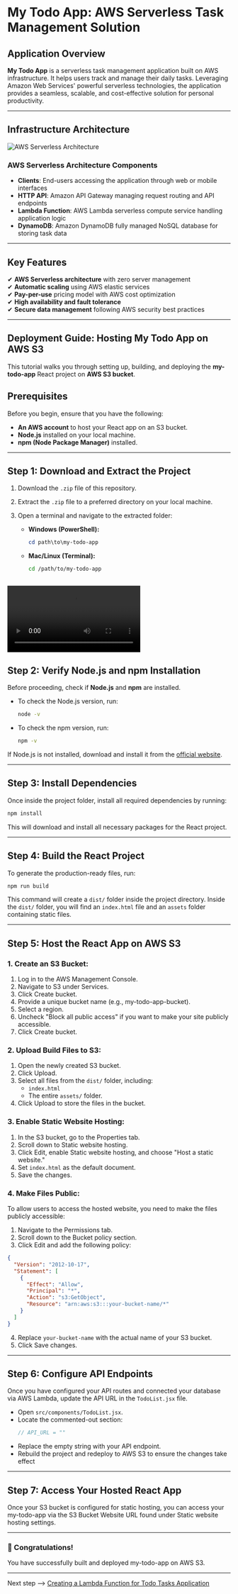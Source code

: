 # My Todo App: AWS Serverless Task Management Solution  

## **Application Overview**  

**My Todo App** is a serverless task management application built on AWS infrastructure. It helps users track and manage their daily tasks. Leveraging Amazon Web Services' powerful serverless technologies, the application provides a seamless, scalable, and cost-effective solution for personal productivity.  

---

## **Infrastructure Architecture**  

![AWS Serverless Architecture](ddb-crud.png)  

### **AWS Serverless Architecture Components**  

- **Clients**: End-users accessing the application through web or mobile interfaces  
- **HTTP API**: Amazon API Gateway managing request routing and API endpoints  
- **Lambda Function**: AWS Lambda serverless compute service handling application logic  
- **DynamoDB**: Amazon DynamoDB fully managed NoSQL database for storing task data  

---

## **Key Features**  

✔ **AWS Serverless architecture** with zero server management  
✔ **Automatic scaling** using AWS elastic services  
✔ **Pay-per-use** pricing model with AWS cost optimization  
✔ **High availability and fault tolerance**  
✔ **Secure data management** following AWS security best practices  

---

## **Deployment Guide: Hosting My Todo App on AWS S3**  

This tutorial walks you through setting up, building, and deploying the **my-todo-app** React project on **AWS S3 bucket**.  

## Prerequisites

Before you begin, ensure that you have the following:  
- **An AWS account** to host your React app on an S3 bucket.  
- **Node.js** installed on your local machine.  
- **npm (Node Package Manager)** installed.  

---

## Step 1: Download and Extract the Project

1. Download the `.zip` file of this repository.  
2. Extract the `.zip` file to a preferred directory on your local machine.  
3. Open a terminal and navigate to the extracted folder:

   - **Windows (PowerShell):**
     ```powershell
     cd path\to\my-todo-app
     ```
   - **Mac/Linux (Terminal):**
     ```bash
     cd /path/to/my-todo-app
     ```

<video src="my-todo-app/src/assets/Step1-Download-and-extract-the-project.mov" controls title="Demo video"></video>
---

## Step 2: Verify Node.js and npm Installation

Before proceeding, check if **Node.js** and **npm** are installed.

- To check the Node.js version, run:
  ```bash
  node -v
  ```

- To check the npm version, run:
  ```bash
  npm -v
  ```

If Node.js is not installed, download and install it from the [official website](https://nodejs.org/).

---

## Step 3: Install Dependencies

Once inside the project folder, install all required dependencies by running:

```bash
npm install
```

This will download and install all necessary packages for the React project.

---

## Step 4: Build the React Project

To generate the production-ready files, run:

```bash
npm run build
```

This command will create a `dist/` folder inside the project directory.
Inside the `dist/` folder, you will find an `index.html` file and an `assets` folder containing static files.

---

## Step 5: Host the React App on AWS S3

### 1. Create an S3 Bucket:
1. Log in to the AWS Management Console.
2. Navigate to S3 under Services.
3. Click Create bucket.
4. Provide a unique bucket name (e.g., my-todo-app-bucket).
5. Select a region.
6. Uncheck "Block all public access" if you want to make your site publicly accessible.
7. Click Create bucket.

### 2. Upload Build Files to S3:
1. Open the newly created S3 bucket.
2. Click Upload.
3. Select all files from the `dist/` folder, including:
   - `index.html`
   - The entire `assets/` folder.
4. Click Upload to store the files in the bucket.

### 3. Enable Static Website Hosting:
1. In the S3 bucket, go to the Properties tab.
2. Scroll down to Static website hosting.
3. Click Edit, enable Static website hosting, and choose "Host a static website."
4. Set `index.html` as the default document.
5. Save the changes.

### 4. Make Files Public:

To allow users to access the hosted website, you need to make the files publicly accessible:
1. Navigate to the Permissions tab.
2. Scroll down to the Bucket policy section.
3. Click Edit and add the following policy:

```json
{
  "Version": "2012-10-17",
  "Statement": [
    {
      "Effect": "Allow",
      "Principal": "*",
      "Action": "s3:GetObject",
      "Resource": "arn:aws:s3:::your-bucket-name/*"
    }
  ]
}
```

4. Replace `your-bucket-name` with the actual name of your S3 bucket.
5. Click Save changes.

---

## Step 6: Configure API Endpoints

Once you have configured your API routes and connected your database via AWS Lambda, update the API URL in the `TodoList.jsx` file.
- Open `src/components/TodoList.jsx`.
- Locate the commented-out section:
  ```javascript
  // API_URL = ""
  ```
- Replace the empty string with your API endpoint.
- Rebuild the project and redeploy to AWS S3 to ensure the changes take effect
---

## Step 7: Access Your Hosted React App

Once your S3 bucket is configured for static hosting, you can access your my-todo-app via the S3 Bucket Website URL found under Static website hosting settings.

---

### 🎉 Congratulations!

You have successfully built and deployed my-todo-app on AWS S3.

---
Next step --> [Creating a Lambda Function for Todo Tasks Application](AWS-Lambda.md)
